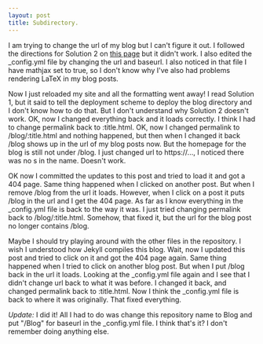 ```yaml
---
layout: post
title: Subdirectory. 
---
```

I am trying to change the url of my blog but I can't figure it out.  I followed the directions for Solution 2 on [this page](https://github.com/jbranchaud/blog/blob/master/_posts/2013-03-02-Running-Your-Jekyll-Blog-from-a-Subdirectory.md) but it didn't work.  I also edited the \_config.yml file by changing the url and baseurl.  I also noticed in that file I have mathjax set to true, so I don't know why I've also had problems rendering LaTeX in my blog posts.  

Now I just reloaded my site and all the formatting went away!  I read Solution 1, but it said to tell the deployment scheme to deploy the blog directory and I don't know how to do that.  But I don't understand why Solution 2 doesn't work.  OK, now I changed everything back and it loads correctly.  I think I had to change permalink back to :title.html.  OK, now I changed permalink to /blog/:title.html and nothing happened, but then when I changed it back /blog shows up in the url of my blog posts now.  But the homepage for the blog is still not under /blog.  I just changed url to https://..., I noticed there was no s in the name.  Doesn't work.  

OK now I committed the updates to this post and tried to load it and got a 404 page.  Same thing happened when I clicked on another post.  But when I remove /blog from the url it loads.  However, when I click on a post it puts /blog in the url and I get the 404 page.  As far as I know everything in the \_config.yml file is back to the way it was.  I just tried changing permalink back to /blog/:title.html.  Somehow, that fixed it, but the url for the blog post no longer contains /blog.

Maybe I should try playing around with the other files in the repository.  I wish I understood how Jekyll compiles this blog.  Wait, now I updated this post and tried to click on it and got the 404 page again.  Same thing happened when I tried to click on another blog post.  But when I put /blog back in the url it loads.  Looking at the \_config.yml file again and I see that I didn't change url back to what it was before.  I changed it back, and changed permalink back to :title.html.  Now I think the \_config.yml file is back to where it was originally.  That fixed everything.

_Update:_  I did it!  All I had to do was change this repository name to Blog and put "/Blog" for baseurl in the \_config.yml file.  I think that's it?  I don't remember doing anything else. 
